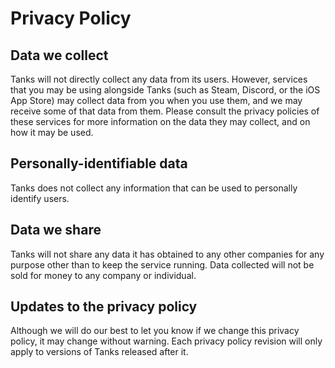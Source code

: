 # Privacy Policy

## Data we collect
Tanks will not directly collect any data from its users. However, services that you may be using alongside Tanks 
(such as Steam, Discord, or the iOS App Store) may collect data from you when you use them, and we may receive some of that data from them. 
Please consult the privacy policies of these services for more information on the data they may collect, and on how it may be used.

## Personally-identifiable data
Tanks does not collect any information that can be used to personally identify users.

## Data we share
Tanks will not share any data it has obtained to any other companies for any purpose other than to keep the service running.
Data collected will not be sold for money to any company or individual.

## Updates to the privacy policy
Although we will do our best to let you know if we change this privacy policy, it may change without warning. 
Each privacy policy revision will only apply to versions of Tanks released after it.
